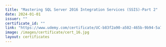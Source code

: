 ```yaml
---
title: "Mastering SQL Server 2016 Integration Services (SSIS)-Part 2"
date: 2024-01-01
issuer: ""
certificate_id: ""
link: "https://www.udemy.com/certificate/UC-b83f2a90-a502-465b-9b94-5a704ba5d23e/"
image: /images/certificate/cert_16.jpg
layout: certificates
---
```


